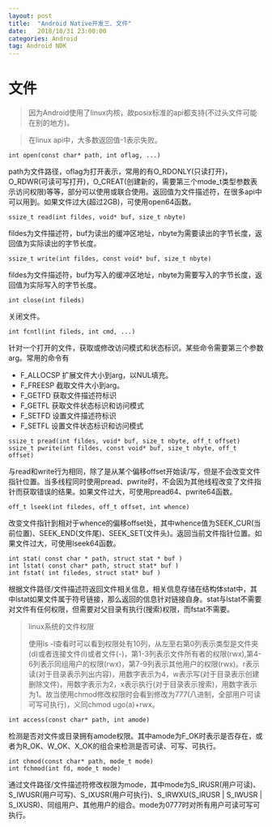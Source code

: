 ```yaml
---
layout: post
title:  "Android Native开发三、文件"
date:   2018/10/31 23:00:00
categories: Android
tag: Android NDK
---
```


# 文件

> 因为Android使用了linux内核，故posix标准的api都支持(不过头文件可能在别的地方)。

> 在linux api中，大多数返回值-1表示失败。


```
int open(const char* path, int oflag, ...)
```
path为文件路径，oflag为打开表示，常用的有O_RDONLY(只读打开)，O_RDWR(可读可写打开)，O_CREAT(创建新的，需要第三个mode_t类型参数表示访问权限)等等，部分可以使用或联合使用。返回值为文件描述符，在很多api中可以用到。如果文件过大(超过2GB)，可使用open64函数。


```
ssize_t read(int fildes, void* buf, size_t nbyte)
```
fildes为文件描述符，buf为读出的缓冲区地址，nbyte为需要读出的字节长度，返回值为实际读出的字节长度。


```
ssize_t write(int fildes, const void* buf, size_t nbyte)
```
fildes为文件描述符，buf为写入的缓冲区地址，nbyte为需要写入的字节长度，返回值为实际写入的字节长度。


```
int close(int fileds)
```
关闭文件。


```
int fcntl(int fileds, int cmd, ...)
```
针对一个打开的文件，获取或修改访问模式和状态标识。某些命令需要第三个参数arg。常用的命令有
- F_ALLOCSP 扩展文件大小到arg，以NUL填充。
- F_FREESP 截取文件大小到arg。
- F_GETFD 获取文件描述符标识
- F_GETFL 获取文件状态标识和访问模式
- F_SETFD 设置文件描述符标识
- F_SETFL 设置文件状态标识和访问模式


```
ssize_t pread(int fildes, void* buf, size_t nbyte, off_t offset)
ssize_t pwrite(int fildes, const void* buf, size_t nbyte, off_t offset)
```
与read和write行为相同，除了是从某个偏移offset开始读/写，但是不会改变文件指针位置。当多线程同时使用pread、pwrite时，不会因为其他线程改变了文件指针而获取错误的结果。如果文件过大，可使用pread64、pwrite64函数。


```
off_t lseek(int filedes, off_t offset, int whence)
```
改变文件指针到相对于whence的偏移offset处，其中whence值为SEEK_CUR(当前位置)、SEEK_END(文件尾)、SEEK_SET(文件头)。返回当前文件指针位置。如果文件过大，可使用lseek64函数。


```
int stat( const char * path, struct stat * buf )
int lstat( const char* path, struct stat* buf )
int fstat( int filedes, struct stat* buf )
```
根据文件路径/文件描述符返回文件相关信息，相关信息存储在结构体stat中，其中lstat如果文件属于符号链接，那么返回的信息针对链接自身。stat与lstat不需要对文件有任何权限，但需要对父目录有执行(搜索)权限，而fstat不需要。

> linux系统的文件权限
>
> 使用ls -l查看时可以看到权限处有10列，从左至右第0列表示类型是文件夹(d)或者连接文件(l)或者文件(-)，第1-3列表示文件所有者的权限(rwx),第4-6列表示同组用户的权限(rwx)，第7-9列表示其他用户的权限(rwx)。r表示读(对于目录表示列出内容)，用数字表示为4，w表示写(对于目录表示创建删除文件)，用数字表示为2，x表示执行(对于目录表示搜索)，用数字表示为1。故当使用chmod修改权限时会看到修改为777(八进制，全部用户可读可写可执行)，义同chmod ugo(a)+rwx。


```
int access(const char* path, int amode)
```
检测是否对文件或目录拥有amode权限。其中amode为F_OK时表示是否存在，或者为R_OK、W_OK、X_OK的组合来检测是否可读、可写、可执行。


```
int chmod(const char* path, mode_t mode)
int fchmod(int fd, mode_t mode)
```
通过文件路径/文件描述符修改权限为mode，其中mode为S_IRUSR(用户可读)、S_IWUSR(用户可写)、S_IXUSR(用户可执行)、S_IRWXU(S_IRUSR | S_IWUSR | S_IXUSR)、同组用户、其他用户的组合。mode为0777时对所有用户可读可写可执行。
